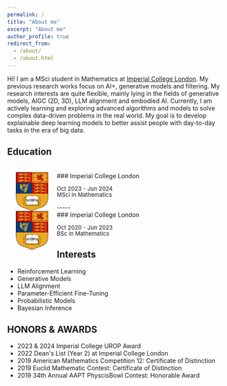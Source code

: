 ```yaml
---
permalink: /
title: "About me"
excerpt: "About me"
author_profile: true
redirect_from: 
  - /about/
  - /about.html
---
```


Hi! I am a MSci student in Mathematics at [Imperial College London](https://www.imperial.ac.uk/mathematics/). My previous research works focus on AI+, generative models and filtering. My research interests are quite flexible, mainly lying in the fields of generative models, AIGC (2D, 3D), LLM alignment and embodied AI. Currently, I am actively learning and exploring advanced algorithms and models to solve complex data-driven problems in the real world. My goal is to develop explainable deep learning models to better assist people with day-to-day tasks in the era of big data.

Education
-----
<br />
<img src='../images/imperial_logo.png' style='float:left;width:75px;height:90px;margin-left:20px;margin-right:20px'/>
### Imperial College London
<p style="line-height:1.0">
<font size="2">
Oct 2023 - Jun 2024<br />
MSci in Mathematics<br />
</font>
</p>
-----
<br />
<img src='../images/imperial_logo.png' style='float:left;width:75px;height:90px;margin-left:20px;margin-right:20px'/>
### Imperial College London
<p style="line-height:1.0">
<font size="2">
Oct 2020 - Jun 2023<br />
BSc in Mathematics<br />
</font>
</p>

Interests
-----
* Reinforcement Learning
* Generative Models
* LLM Alignment
* Parameter-Efficient Fine-Tuning
* Probabilistic Models
* Bayesian Inference

HONORS & AWARDS
-----
* 2023 & 2024 Imperial College UROP Award
* 2022 Dean's List (Year 2) at Imperial College London
* 2019 American Mathematics Competition 12: Certificate of Distinction
* 2019 Euclid Mathematic Contest: Certificate of Distinction
* 2019 34th Annual AAPT PhyscisBowl Contest: Honorable Award
